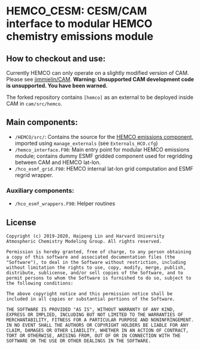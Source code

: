 # HEMCO_CESM: CESM/CAM interface to modular HEMCO chemistry emissions module

## How to checkout and use:
Currently HEMCO can only operate on a slightly modified version of CAM. Please see [jimmielin/CAM](https://github.com/jimmielin/CAM). **Warning: Unsupported CAM development code is unsupported. You have been warned.**

The forked repository contains `[hemco]` as an external to be deployed inside CAM in `cam/src/hemco`.

## Main components:
* `/HEMCO/src/`: Contains the source for the [HEMCO emissions component](https://github.com/geoschem/HEMCO), imported using `manage_externals` (see `Externals_HCO.cfg`)
* `/hemco_interface.F90`: Main entry point for modular HEMCO emissions module; contains dummy ESMF gridded component used for regridding between CAM and HEMCO lat-lon.
* `/hco_esmf_grid.F90`: HEMCO internal lat-lon grid computation and ESMF regrid wrapper.

### Auxiliary components:
* `/hco_esmf_wrappers.F90`: Helper routines

## License
```
Copyright (c) 2019-2020, Haipeng Lin and Harvard University Atmospheric Chemistry Modeling Group. All rights reserved.

Permission is hereby granted, free of charge, to any person obtaining a copy of this software and associated documentation files (the "Software"), to deal in the Software without restriction, including without limitation the rights to use, copy, modify, merge, publish, distribute, sublicense, and/or sell copies of the Software, and to permit persons to whom the Software is furnished to do so, subject to the following conditions:

The above copyright notice and this permission notice shall be included in all copies or substantial portions of the Software.

THE SOFTWARE IS PROVIDED "AS IS", WITHOUT WARRANTY OF ANY KIND, EXPRESS OR IMPLIED, INCLUDING BUT NOT LIMITED TO THE WARRANTIES OF MERCHANTABILITY, FITNESS FOR A PARTICULAR PURPOSE AND NONINFRINGEMENT. IN NO EVENT SHALL THE AUTHORS OR COPYRIGHT HOLDERS BE LIABLE FOR ANY CLAIM, DAMAGES OR OTHER LIABILITY, WHETHER IN AN ACTION OF CONTRACT, TORT OR OTHERWISE, ARISING FROM, OUT OF OR IN CONNECTION WITH THE SOFTWARE OR THE USE OR OTHER DEALINGS IN THE SOFTWARE.
```